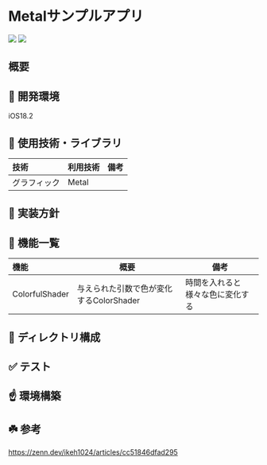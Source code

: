 # Metalサンプルアプリ

![](https://img.shields.io/badge/Swift-6.x-EB7243)
![](https://img.shields.io/badge/Xcode-16.2-61DAFB)

## 概要

## 🔧 開発環境

iOS18.2

## 🧩 使用技術・ライブラリ

| 技術 | 利用技術 | 備考 |
| :--- | --- | --- |
| グラフィック | Metal |  |

## 🍴 実装方針

## 🚀 機能一覧

| 機能 | 概要 | 備考 |
| :--- | --- | --- |
| ColorfulShader | 与えられた引数で色が変化するColorShader | 時間を入れると様々な色に変化する |

## 📁 ディレクトリ構成

## ✅ テスト

## ☝️ 環境構築

## ☘️ 参考

https://zenn.dev/ikeh1024/articles/cc51846dfad295